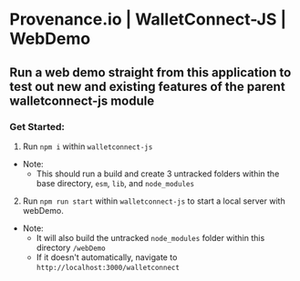 # Provenance.io | WalletConnect-JS | WebDemo

## Run a web demo straight from this application to test out new and existing features of the parent walletconnect-js module

### Get Started:

1. Run `npm i` within `walletconnect-js`

- Note:
  - This should run a build and create 3 untracked folders within the base directory, `esm`, `lib`, and `node_modules`

2. Run `npm run start` within `walletconnect-js` to start a local server with webDemo.

- Note:
  - It will also build the untracked `node_modules` folder within this directory `/webDemo`
  - If it doesn't automatically, navigate to `http://localhost:3000/walletconnect`

